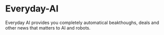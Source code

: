 # Everyday-AI
Everyday AI provides you completely automatical beakthoughs, deals and other news that matters to AI and robots.
